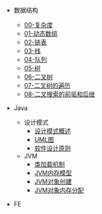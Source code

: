 - 数据结构
  - [00-复杂度](data-structure-O.md)
  - [01-动态数组](data-structure-arraylist.md)
  - [02-链表](data-structure-linklist.md)
  - [03-栈](data-structure-stack.md)
  - [04-队列](data-structure-queue.md)
  - [05-树](data-structure-tree.md)
  - [06-二叉树](data-structure-binary-tree.md)
  - [07-二叉树的遍历](data-structure-binary-tree-01.md)
  - [08-二叉搜索的前驱和后继](data-structure-binary-tree-02.md)


- Java
  - 设计模式
    - [设计模式概述](java-design-pattern-des.md)
    - [UML图](java-design-pattern-uml.md)
    - [软件设计原则](java-design-pattern-principle.md)
  - JVM
    - [类加载机制](java-jvm-class-loader.md)
    - [JVM内存模型](java-jvm-memory-model.md)
    - [JVM对象创建](java-jvm-object-create.md)
    - [JVM对象内存分配](java-jvm-object-memory-allocation.md)

- FE
  
